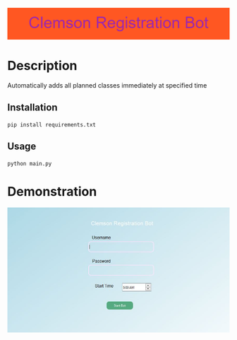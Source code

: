 ![](./images/Clemson_Registration_Bot.png)
# Description
Automatically adds all planned classes immediately at specified time

## Installation
```shell
pip install requirements.txt
```

## Usage
```shell
python main.py
```

# Demonstration
![](./images/ui.JPG)